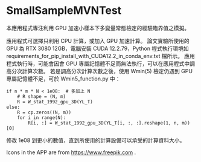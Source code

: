 # SmallSampleMVNTest

本應用程式專注利用 GPU 加速小樣本下多變量常態檢定的經驗臨界值之模擬。

應用程式可選擇只利用 CPU 計算，或加入 GPU 加速計算。
論文實驗所使用的 GPU 為 RTX 3080 12GB，電腦安裝 CUDA 12.2.79，Python 程式執行環境如
requirements_for_pip_install_with_CUDA12.2_in_conda_env.txt 檔所示。
應用程式執行時，可能會因會 GPU 專屬記憶體不足而無法執行，可以在應用程式中調高分次計算次數。
若是調高分次計算次數之後，使用 Wmin(5) 檢定仍遇到 GPU 專屬記憶體不足，可於 Wmin5_function.py 中：


    if n * m * N < 1e08:  # 多加上 N
        # R shape = (N, m)
        R = W_stat_1992_gpu_3D(YL_T)
    else:
        R = cp.zeros((N, m))
        for i in range(N):
            R[i, :] = W_stat_1992_gpu_3D(YL_T[i, :, :].reshape(1, n, m))[0]

  
修改 1e08 到更小的數值，直到所使用的計算設備可以承受的計算資料大小。




Icons in the APP are from https://www.freepik.com .


